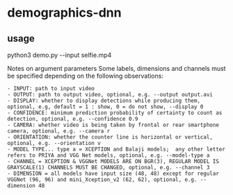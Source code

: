 # demographics-dnn

## usage

python3 demo.py --input selfie.mp4

Notes on argument parameters
Some labels, dimensions and channels must be specified depending on the following observations:

    - INPUT: path to input video
    - OUTPUT: path to output video, optional, e.g. --output output.avi
    - DISPLAY: whether to display detections while producing them, optional, e.g, default = 1 : show, 0 = do not show, --display 0
    - CONFIDENCE: minimum prediction probability of certainty to count as detection, optional, e.g. --confidence 0.9
    - CAMERA: whether video is being taken by frontal or rear smartphone camera, optional, e.g. --camera r
    - ORIENTATION: whether the counter line is horizontal or vertical, optional, e.g. --orientation v
    - MODEL TYPE... type a = XCEPTION and Balaji models;  any other letter refers to PRIYA and VGG Net models, optional, e.g. --model-type a
    - CHANNEL = XCEPTION & VGGNet MODELS ARE ON BGR(3), REGULAR MODEL IS GRAYSCALE(1) CHANNELS MUST BE CHANGED, optional, e.g. --channel 3
    - DIMENSION = all models have input size (48, 48) except for regular VGGNet (96, 96) and mini_Xception_v2 (62, 62), optional, e.g. --dimension 48



